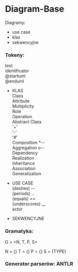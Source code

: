 # Diagram-Base

Diagramy:
* use case
* klas
* sekwencyjne

### Tokeny: 
text <br>
identificator <br>
@startuml <br>
@enduml <br>

* KLAS <br>
Class <br>
Attribute <br>
Multiplicity <br>
Role <br>
Operation <br>
Abstract Class <br>
'+' <br>
'-' <br>
'#' <br>
Composition	*--	<br>
Aggregation	o--<br>
Dependency <br>
Realization <br>
Inheritance <br>
Association<br>
Generalization <br>

* USE CASE <br>
(dashes) -- <br>
(periods) .. <br>
(equals) == <br>
(underscores) __ <br>
actor <br>

* SEKWENCYJNE <br>


### Gramatyka:
G = <N, T, P, S>

N = {}
T = {}
P = {}
S = {TYPE}

### Generator parserów: ANTLR
